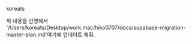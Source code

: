 koreats

위 내용을 반영해서 '/Users/koreats/Desktop/work.mac/hiko0707/docs/supabase-migration-master-plan.md'여기에 업데이트 해줘.
